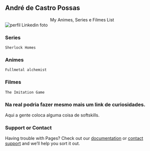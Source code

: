 ## André de Castro Possas

<center>My Animes, Series e Filmes List</center>

<img src="https://ca.slack-edge.com/TMDDFEPFU-U015H1EQD1V-014dc14e5f30-512" alt="perfil Linkedin foto" />

### Series

```
Sherlock Homes

```

### Animes

```
Fullmetal alchemist

```

### Filmes

```
The Imitation Game

```

### Na real podria fazer mesmo mais um link de curiosidades.

Aqui a gente coloca alguma coisa de softskills.

### Support or Contact

Having trouble with Pages? Check out our [documentation](https://docs.github.com/categories/github-pages-basics/) or [contact support](https://support.github.com/contact) and we’ll help you sort it out.
